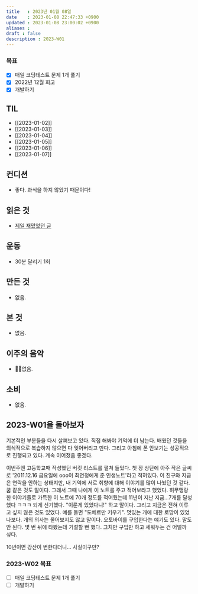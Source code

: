 ```yaml
---
title   : 2023년 01월 08일 
date    : 2023-01-08 22:47:33 +0900
updated : 2023-01-08 23:00:02 +0900
aliases : 
draft : false
description : 2023-W01
---
```


### 목표
- [x] 매일 코딩테스트 문제 1개 풀기
- [x] 2022년 12월 회고
- [x] 개발하기

## TIL
- [[2023-01-02]]
- [[2023-01-03]]
- [[2023-01-04]]
- [[2023-01-05]]
- [[2023-01-06]]
- [[2023-01-07]]

## 컨디션

- 좋다. 과식을 하지 않았기 때문이다!

## 읽은 것

- [제일 재밌었던 글](https://blog.mathpresso.com/react-deep-dive-react-event-system-1-759523d90341)

## 운동

- 30분 달리기 1회

## 만든 것

- 없음.

## 본 것

- 없음.

## 이주의 음악

- 없음.

## 소비

- 없음.

## 2023-W01을 돌아보자

기본적인 부분들을 다시 살펴보고 있다. 직접 해봐야 기억에 더 남는다. 배웠던 것들을 의식적으로 복습하지 않으면 다 잊어버리고 만다. 
그리고 아침에 폰 안보기는 성공적으로 진행되고 있다. 계속 이어졌음 좋겠다. 

이번주엔 고등학교때 작성했던 버킷 리스트를 펼쳐 들었다. 첫 장 상단에 아주 작은 글씨로 '2011.12.16 금요일에 ooo이 최연정에게 준 인생노트'라고 적혀있다. 이 친구와 지금은 연락을 안하는 상태지만, 내 기억에 서로 취향에 대해 이야기를 많이 나눴던 것 같다. 꿈 같은 것도 말이다. 그래서 그때 나에게 이 노트를 주고 적어보라고 했었다. 
허무맹랑한 이야기들로 가득한 이 노트에 70개 정도를 적어뒀는데 11년이 지난 지금...7개를 달성했다 ㅋㅋㅋ 되게 신기했다. "이룬게 있었다니!" 하고 말이다.
그리고 지금은 전혀 이루고 싶지 않은 것도 있었다. 예를 들면 "도베르만 키우기". 멋있는 개에 대한 로망이 있었나보다. 개의 의사는 물어보지도 않고 말이다.
오토바이를 구입한다는 얘기도 있다. 말도 안 된다. 몇 번 뒤에 타봤는데 기절할 뻔 했다. 그치만 구입만 하고 세워두는 건 어떨까 싶다. 

10년이면 강산이 변한다더니... 사실이구만?

### 2023-W02 목표

- [ ] 매일 코딩테스트 문제 1개 풀기
- [ ] 개발하기